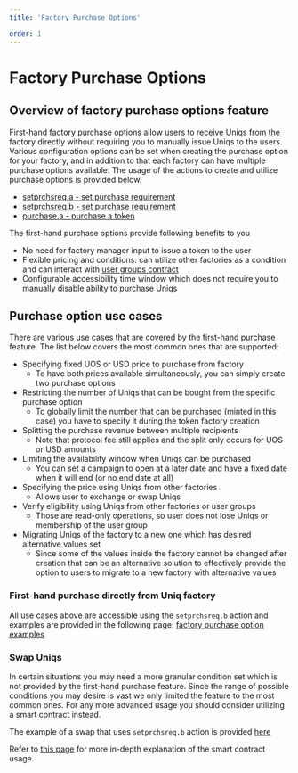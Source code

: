 ```yaml
---
title: 'Factory Purchase Options'

order: 1
---
```



# Factory Purchase Options

## Overview of factory purchase options feature

First-hand factory purchase options allow users to receive Uniqs from the factory directly without requiring you to manually issue Uniqs to the users. Various configuration options can be set when creating the purchase option for your factory, and in addition to that each factory can have multiple purchase options available. The usage of the actions to create and utilize purchase options is provided below.

-   [setprchsreq.a - set purchase requirement](../../../blockchain/contracts/nft-contract/nft-actions/setprchsreq.a.md)
-   [setprchsreq.b - set purchase requirement](../../../blockchain/contracts/nft-contract/nft-actions/setprchsreq.b.md)
-   [purchase.a - purchase a token](../../../blockchain/contracts/nft-contract/nft-actions/purchase.a.md)

The first-hand purchase options provide following benefits to you
- No need for factory manager input to issue a token to the user
- Flexible pricing and conditions: can utilize other factories as a condition and can interact with [user groups contract](../../../blockchain/contracts/user-group-contract/index.md)
- Configurable accessibility time window which does not require you to manually disable ability to purchase Uniqs

## Purchase option use cases

There are various use cases that are covered by the first-hand purchase feature. The list below covers the most common ones that are supported:
- Specifying fixed UOS or USD price to purchase from factory
    - To have both prices available simultaneously, you can simply create two purchase options
- Restricting the number of Uniqs that can be bought from the specific purchase option
    - To globally limit the number that can be purchased (minted in this case) you have to specify it during the token factory creation
- Splitting the purchase revenue between multiple recipients
    - Note that protocol fee still applies and the split only occurs for UOS or USD amounts
- Limiting the availability window when Uniqs can be purchased
    - You can set a campaign to open at a later date and have a fixed date when it will end (or no end date at all)
- Specifying the price using Uniqs from other factories
    - Allows user to exchange or swap Uniqs
- Verify eligibility using Uniqs from other factories or user groups
    - Those are read-only operations, so user does not lose Uniqs or membership of the user group
- Migrating Uniqs of the factory to a new one which has desired alternative values set
    - Since some of the values inside the factory cannot be changed after creation that can be an alternative solution to effectively provide the option to users to migrate to a new factory with alternative values

### First-hand purchase directly from Uniq factory

All use cases above are accessible using the `setprchsreq.b` action and examples are provided in the following page: [factory purchase option examples](./factory-purchase-options-examples.md)

### Swap Uniqs

In certain situations you may need a more granular condition set which is not provided by the first-hand purchase feature. Since the range of possible conditions you may desire is vast we only limited the feature to the most common ones. For any more advanced usage you should consider utilizing a smart contract instead.

The example of a swap that uses `setprchsreq.b` action is provided [here](./factory-purchase-options-examples.md#using-purchase-option-for-swapping)

Refer to [this page](./exchange-a-uniq-using-smart-contract.md) for more in-depth explanation of the smart contract usage.
